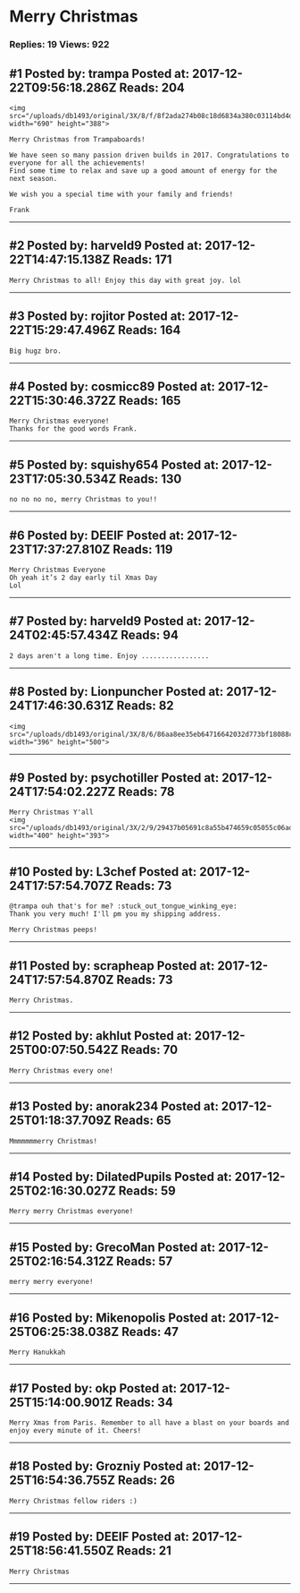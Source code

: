 # Merry Christmas

### Replies: 19 Views: 922

## \#1 Posted by: trampa Posted at: 2017-12-22T09:56:18.286Z Reads: 204

```
<img src="/uploads/db1493/original/3X/8/f/8f2ada274b08c18d6834a380c03114bd4d8c8b52.jpg" width="690" height="388">

Merry Christmas from Trampaboards!

We have seen so many passion driven builds in 2017. Congratulations to everyone for all the achievements! 
Find some time to relax and save up a good amount of energy for the next season.

We wish you a special time with your family and friends! 

Frank
```

---
## \#2 Posted by: harveld9 Posted at: 2017-12-22T14:47:15.138Z Reads: 171

```
Merry Christmas to all! Enjoy this day with great joy. lol
```

---
## \#3 Posted by: rojitor Posted at: 2017-12-22T15:29:47.496Z Reads: 164

```
Big hugz bro.
```

---
## \#4 Posted by: cosmicc89 Posted at: 2017-12-22T15:30:46.372Z Reads: 165

```
Merry Christmas everyone!
Thanks for the good words Frank.
```

---
## \#5 Posted by: squishy654 Posted at: 2017-12-23T17:05:30.534Z Reads: 130

```
no no no no, merry Christmas to you!!
```

---
## \#6 Posted by: DEEIF Posted at: 2017-12-23T17:37:27.810Z Reads: 119

```
Merry Christmas Everyone
Oh yeah it’s 2 day early til Xmas Day
Lol
```

---
## \#7 Posted by: harveld9 Posted at: 2017-12-24T02:45:57.434Z Reads: 94

```
2 days aren't a long time. Enjoy .................
```

---
## \#8 Posted by: Lionpuncher Posted at: 2017-12-24T17:46:30.631Z Reads: 82

```
<img src="/uploads/db1493/original/3X/8/6/86aa8ee35eb64716642032d773bf18088cbbeecb.png" width="396" height="500">
```

---
## \#9 Posted by: psychotiller Posted at: 2017-12-24T17:54:02.227Z Reads: 78

```
Merry Christmas Y'all
<img src="/uploads/db1493/original/3X/2/9/29437b05691c8a55b474659c05055c06ad26cdeb.jpg" width="400" height="393">
```

---
## \#10 Posted by: L3chef Posted at: 2017-12-24T17:57:54.707Z Reads: 73

```
@trampa ouh that's for me? :stuck_out_tongue_winking_eye: 
Thank you very much! I'll pm you my shipping address.

Merry Christmas peeps!
```

---
## \#11 Posted by: scrapheap Posted at: 2017-12-24T17:57:54.870Z Reads: 73

```
Merry Christmas.
```

---
## \#12 Posted by: akhlut Posted at: 2017-12-25T00:07:50.542Z Reads: 70

```
Merry Christmas every one!
```

---
## \#13 Posted by: anorak234 Posted at: 2017-12-25T01:18:37.709Z Reads: 65

```
Mmmmmmmerry Christmas!
```

---
## \#14 Posted by: DilatedPupils Posted at: 2017-12-25T02:16:30.027Z Reads: 59

```
Merry merry Christmas everyone!
```

---
## \#15 Posted by: GrecoMan Posted at: 2017-12-25T02:16:54.312Z Reads: 57

```
merry merry everyone!
```

---
## \#16 Posted by: Mikenopolis Posted at: 2017-12-25T06:25:38.038Z Reads: 47

```
Merry Hanukkah
```

---
## \#17 Posted by: okp Posted at: 2017-12-25T15:14:00.901Z Reads: 34

```
Merry Xmas from Paris. Remember to all have a blast on your boards and enjoy every minute of it. Cheers!
```

---
## \#18 Posted by: Grozniy Posted at: 2017-12-25T16:54:36.755Z Reads: 26

```
Merry Christmas fellow riders :)
```

---
## \#19 Posted by: DEEIF Posted at: 2017-12-25T18:56:41.550Z Reads: 21

```
Merry Christmas
```

---
